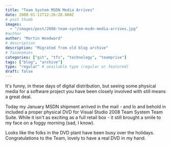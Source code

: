 ```yaml
---
title: "Team System MSDN Media Arrives"
date: 2008-01-11T12:26:20.000Z
# post thumb
images:
  - "/images/post/2008-team-system-msdn-media-arrives.jpg"
#author
author: "Martin Woodward"
# description
description: "Migrated from old blog archive"
# Taxonomies
categories: ["git", "tfs", "technology", "teamprise"]
tags: ["blog", "archive"]
type: "regular" # available type (regular or featured)
draft: false
---
```

It's funny, in these days of digital distribution, but seeing some physical media for a software project you have been closely involved with still means a great deal.    

Today my January MSDN shipment arrived in the mail - and lo and behold in included a proper physical DVD for Visual Studio 2008 Team System Team Suite.  While it isn't as exciting as a full retail box - it still brought a smile to my face on a foggy morning (sad, I know).  

Looks like the folks in the DVD plant have been busy over the holidays.  Congratulations to the Team, lovely to have a real DVD in my hand.